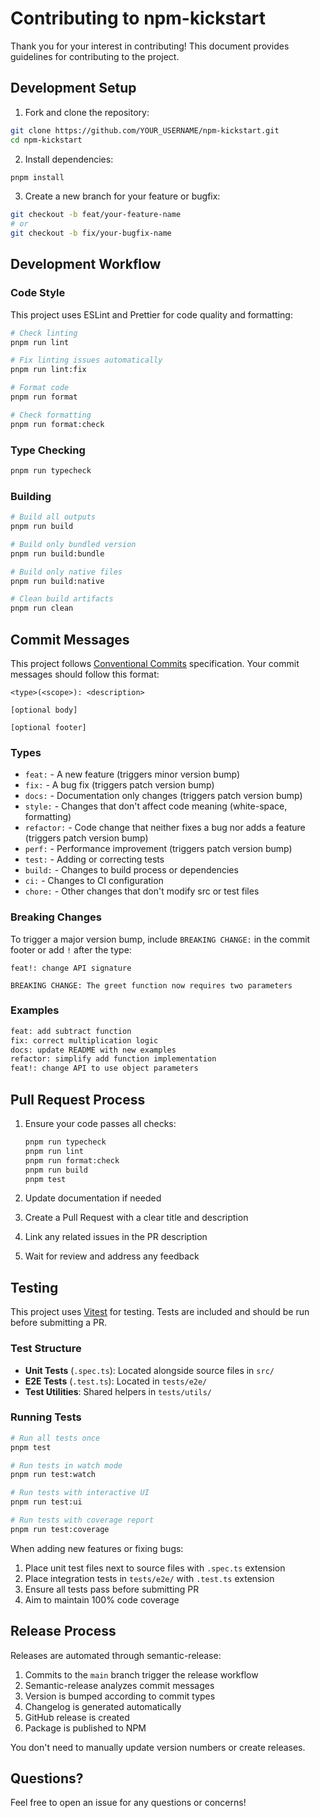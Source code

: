 # Contributing to npm-kickstart

Thank you for your interest in contributing! This document provides guidelines for contributing to the project.

## Development Setup

1. Fork and clone the repository:
```bash
git clone https://github.com/YOUR_USERNAME/npm-kickstart.git
cd npm-kickstart
```

2. Install dependencies:
```bash
pnpm install
```

3. Create a new branch for your feature or bugfix:
```bash
git checkout -b feat/your-feature-name
# or
git checkout -b fix/your-bugfix-name
```

## Development Workflow

### Code Style

This project uses ESLint and Prettier for code quality and formatting:

```bash
# Check linting
pnpm run lint

# Fix linting issues automatically
pnpm run lint:fix

# Format code
pnpm run format

# Check formatting
pnpm run format:check
```

### Type Checking

```bash
pnpm run typecheck
```

### Building

```bash
# Build all outputs
pnpm run build

# Build only bundled version
pnpm run build:bundle

# Build only native files
pnpm run build:native

# Clean build artifacts
pnpm run clean
```

## Commit Messages

This project follows [Conventional Commits](https://www.conventionalcommits.org/) specification. Your commit messages should follow this format:

```
<type>(<scope>): <description>

[optional body]

[optional footer]
```

### Types

- `feat:` - A new feature (triggers minor version bump)
- `fix:` - A bug fix (triggers patch version bump)
- `docs:` - Documentation only changes (triggers patch version bump)
- `style:` - Changes that don't affect code meaning (white-space, formatting)
- `refactor:` - Code change that neither fixes a bug nor adds a feature (triggers patch version bump)
- `perf:` - Performance improvement (triggers patch version bump)
- `test:` - Adding or correcting tests
- `build:` - Changes to build process or dependencies
- `ci:` - Changes to CI configuration
- `chore:` - Other changes that don't modify src or test files

### Breaking Changes

To trigger a major version bump, include `BREAKING CHANGE:` in the commit footer or add `!` after the type:

```
feat!: change API signature

BREAKING CHANGE: The greet function now requires two parameters
```

### Examples

```bash
feat: add subtract function
fix: correct multiplication logic
docs: update README with new examples
refactor: simplify add function implementation
feat!: change API to use object parameters
```

## Pull Request Process

1. Ensure your code passes all checks:
   ```bash
   pnpm run typecheck
   pnpm run lint
   pnpm run format:check
   pnpm run build
   pnpm test
   ```

2. Update documentation if needed

3. Create a Pull Request with a clear title and description

4. Link any related issues in the PR description

5. Wait for review and address any feedback

## Testing

This project uses [Vitest](https://vitest.dev/) for testing. Tests are included and should be run before submitting a PR.

### Test Structure

- **Unit Tests** (`.spec.ts`): Located alongside source files in `src/`
- **E2E Tests** (`.test.ts`): Located in `tests/e2e/`
- **Test Utilities**: Shared helpers in `tests/utils/`

### Running Tests

```bash
# Run all tests once
pnpm test

# Run tests in watch mode
pnpm run test:watch

# Run tests with interactive UI
pnpm run test:ui

# Run tests with coverage report
pnpm run test:coverage
```

When adding new features or fixing bugs:
1. Place unit test files next to source files with `.spec.ts` extension
2. Place integration tests in `tests/e2e/` with `.test.ts` extension
3. Ensure all tests pass before submitting PR
4. Aim to maintain 100% code coverage

## Release Process

Releases are automated through semantic-release:

1. Commits to the `main` branch trigger the release workflow
2. Semantic-release analyzes commit messages
3. Version is bumped according to commit types
4. Changelog is generated automatically
5. GitHub release is created
6. Package is published to NPM

You don't need to manually update version numbers or create releases.

## Questions?

Feel free to open an issue for any questions or concerns!
